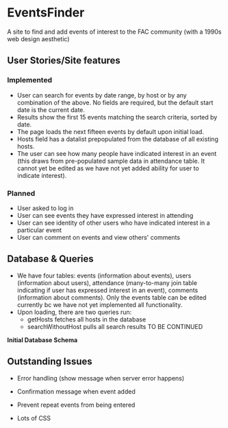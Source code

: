 # EventsFinder

A site to find and add events of interest to the FAC community (with a 1990s web design aesthetic)

## User Stories/Site features

### Implemented

- User can search for events by date range, by host or by any combination of the above. No fields are required, but the default start date is the current date.
- Results show the first 15 events matching the search criteria, sorted by date.
- The page loads the next fifteen events by default upon initial load.
- Hosts field has a datalist prepopulated from the database of all existing hosts.
- The user can see how many people have indicated interest in an event (this draws from pre-populated sample data in attendance table. It cannot yet be edited as we have not yet added ability for user to indicate interest).

### Planned

- User asked to log in
- User can see events they have expressed interest in attending
- User can see identity of other users who have indicated interest in a particular event
- User can comment on events and view others' comments

## Database & Queries

- We have four tables: events (information about events), users (information about users), attendance (many-to-many join table indicating if user has expressed interest in an event), comments (information about comments). Only the events table can be edited currently bc we have not yet implemented all functionality.
- Upon loading, there are two queries run: 
    - getHosts fetches all hosts in the database
    - searchWithoutHost pulls all search results
TO BE CONTINUED

**Initial Database Schema**

## Outstanding Issues

- Error handling (show message when server error happens)
- Confirmation message when event added
- Prevent repeat events from being entered

- Lots of CSS
